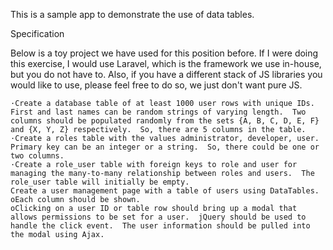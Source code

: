 This is a sample app to demonstrate the use of data tables.


Specification

Below is a toy project we have used for this position before.  If I were doing this exercise, I would use Laravel, which is the framework we use in-house, but you do not have to.  Also, if you have a different stack of JS libraries you would like to use, please feel free to do so, we just don't want pure JS.
 
	·Create a database table of at least 1000 user rows with unique IDs.  First and last names can be random strings of varying length.  Two columns should be populated randomly from the sets {A, B, C, D, E, F} and {X, Y, Z} respectively.  So, there are 5 columns in the table.
	·Create a roles table with the values administrator, developer, user.  Primary key can be an integer or a string.  So, there could be one or two columns.
	·Create a role_user table with foreign keys to role and user for managing the many-to-many relationship between roles and users.  The role_user table will initially be empty.
 	Create a user management page with a table of users using DataTables.
	oEach column should be shown.
	oClicking on a user ID or table row should bring up a modal that allows permissions to be set for a user.  jQuery should be used to handle the click event.  The user information should be pulled into the modal using Ajax.
 